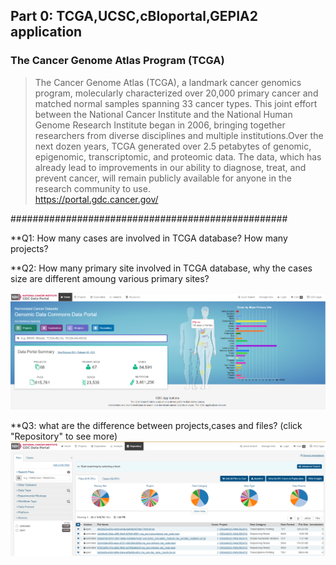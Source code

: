 ## Part 0: TCGA,UCSC,cBIoportal,GEPIA2 application

### The Cancer Genome Atlas Program (TCGA)
>The Cancer Genome Atlas (TCGA), a landmark cancer genomics program, molecularly characterized over 20,000 primary cancer and matched normal samples spanning 33 cancer types. This joint effort between the National Cancer Institute and the National Human Genome Research Institute began in 2006, bringing together researchers from diverse disciplines and multiple institutions.Over the next dozen years, TCGA generated over 2.5 petabytes of genomic, epigenomic, transcriptomic, and proteomic data. The data, which has already lead to improvements in our ability to diagnose, treat, and prevent cancer, will remain publicly available for anyone in the research community to use.  
https://portal.gdc.cancer.gov/  

##################################################  

**Q1: How many cases are involved in TCGA database? How many projects?  

**Q2: How many primary site involved in TCGA database, why the cases size are different amoung various primary sites?  

![image](https://github.com/leiwaaping/bioinformatic-basic-practices/blob/main/pics/TCGA1.png)  

**Q3: what are the difference between projects,cases and files?  (click "Repository" to see more)  
![image](https://github.com/leiwaaping/bioinformatic-basic-practices/blob/main/pics/TCGA2.png)

